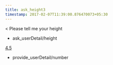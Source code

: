 ```yaml
---
title: ask_height3
timestamp: 2017-02-07T11:39:00.876470073+05:30
---
```


< Please tell me your height
* ask_userDetail/height

[4.5](number/number)
* provide_userDetail/number
